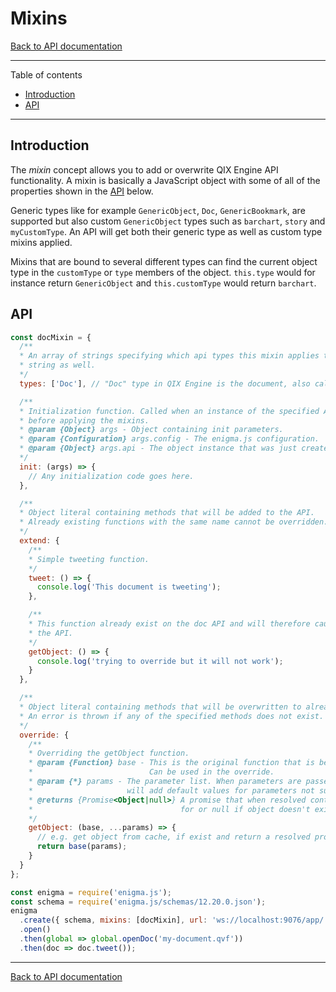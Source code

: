 # Mixins

[Back to API documentation](./api.md#mixins)

---

Table of contents

- [Introduction](#introduction)
- [API](#api)

---

## Introduction

The *mixin* concept allows you to add or overwrite QIX Engine API functionality. A mixin is basically a
JavaScript object with some of all of the properties shown in the [API](#api) below.

Generic types like for example `GenericObject`, `Doc`, `GenericBookmark`, are supported but also custom
`GenericObject` types such as `barchart`, `story` and `myCustomType`. An API will get both their
generic type as well as custom type mixins applied.

Mixins that are bound to several different types can find the current object type in the `customType`
or `type` members of the object. `this.type` would for instance return `GenericObject` and `this.customType`
would return `barchart`.

## API

```js
const docMixin = {
  /**
  * An array of strings specifying which api types this mixin applies to. It works with a single
  * string as well.
  */
  types: ['Doc'], // "Doc" type in QIX Engine is the document, also called app.

  /**
  * Initialization function. Called when an instance of the specified API(s) is created
  * before applying the mixins.
  * @param {Object} args - Object containing init parameters.
  * @param {Configuration} args.config - The enigma.js configuration.
  * @param {Object} args.api - The object instance that was just created.
  */
  init: (args) => {
    // Any initialization code goes here.
  },

  /**
  * Object literal containing methods that will be added to the API.
  * Already existing functions with the same name cannot be overridden.
  */
  extend: {
    /**
    * Simple tweeting function.
    */
    tweet: () => {
      console.log('This document is tweeting');
    },

    /**
    * This function already exist on the doc API and will therefore cause an exception when creating
    * the API.
    */
    getObject: () => {
      console.log('trying to override but it will not work');
    }
  },

  /**
  * Object literal containing methods that will be overwritten to already existing API methods.
  * An error is thrown if any of the specified methods does not exist.
  */
  override: {
    /**
    * Overriding the getObject function.
    * @param {Function} base - This is the original function that is being overridden.
    *                          Can be used in the override.
    * @param {*} params - The parameter list. When parameters are passed by name, enigma.js
    *                     will add default values for parameters not supplied by the caller.
    * @returns {Promise<Object|null>} A promise that when resolved contains the object asked
    *                                 for or null if object doesn't exist.
    */
    getObject: (base, ...params) => {
      // e.g. get object from cache, if exist and return a resolved promise, otherwise do this:
      return base(params);
    }
  }
};

const enigma = require('enigma.js');
const schema = require('enigma.js/schemas/12.20.0.json');
enigma
  .create({ schema, mixins: [docMixin], url: 'ws://localhost:9076/app/' })
  .open()
  .then(global => global.openDoc('my-document.qvf'))
  .then(doc => doc.tweet());
```

---

[Back to API documentation](./api.md#api-documentation)
